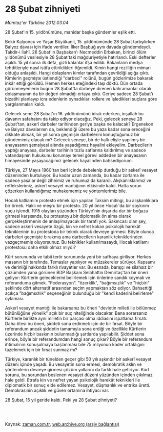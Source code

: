 # 28 Şubat zihniyeti

*Mümtaz'er Türköne 2012.03.04*

<td class="columnist-detail">
<p>28 Şubat'ın 15. yıldönümüne, manidar başka gündemler eşlik etti.</p>
<p>
<div id="haberMetinDiv">
<p>Bekir Kalyoncu ve Yaşar Büyükanıt, 15. yıldönümünde 28 Şubat tartışılırken Balyoz davası için ifade verdiler. İlker Başbuğ aynı davada gündemdeydi. Takdir-i İlahî, 28 Şubat'ın Başbakan'ı Necmeddin Erbakan, birinci ölüm yıldönümü vesilesiyle 28 Şubat'taki mağduriyetiyle hatırlandı. Eski defterler açıldı. 15 yıl sonra ilk defa, gizli kalanlar ifşa edildi. Bakanların medya tehditleriyle nasıl istifa ettirildikleri öğrenildi. Kimin hangi rezilliğin mimarı olduğu anlaşıldı. Hangi dolapların kimler tarafından çevrildiği açığa çıktı. Kimlerin geçmişte üstlendiği "darbeci" rolünü, bugün gözlerimize bakarak inkâr ettiği görüldü. Hemen herkes eteğindeki taşı döktü. Dün ortada görünmeyenlerin bugün 28 Şubat'ta darbeye direnen kahramanlar olarak dolaşmasının da bir değeri olmadığı ortaya çıktı. Geriye sadece 28 Şubat'ı bizatihi planlayıp icra edenlerin oynadıkları rollere ve işledikleri suçlara göre yargılanmaları kaldı.
<p> Gelecek sene 28 Şubat'ın 16. yıldönümünü idrak ederken, inşallah bu davanın safahatını da takip ediyor olacağız. Peki, gelecek seneye 28 Şubat'tan, askerî darbeler tarihinden geriye başka ne kalacak? Ergenekon ve Balyoz davalarının da, beklendiği üzere bu yaza kadar sona ereceğini dikkate alırsak, bir yıl sonra geçmişin darbelerini konuştuğumuz bir gündemimiz olacak mı? Gelecek seneye, bir de halk eliyle yapılmış bir anayasanın şemsiyesi altında yaşadığımız hayalini ekleyelim. Darbecilerin yaptığı anayasa, darbeler tarihinin tozlu saflarına kaldırılmış ve sadece vatandaşının hukukunu korumayı temel görevi addeden bir anayasanın himayesinde yaşayacağımız gelecek hayalinden bahsediyorum.
<p> Türkiye, 27 Mayıs 1960'tan beri içinde debelenip durduğu bir askerî vesayet düzeninden kurtuluyor. Bu kadar uzun zamanda, bu kadar zorlama ile sadece yasalar değil zihnimiz ve ruhumuz da karardı. Alışkanlıklarımız ve reflekslerimiz, askerî vesayet mantığının etkisinde kaldı. Hatta sorun çözerken kullandığımız muhakememiz ve yöntemlerimiz bile.
<p> Hocalı katliamını protesto etmek için yapılan Taksim mitingi, bu alışkanlıklara bir örnek. Haklı ve meşru bir protesto. 20 yıl önce Hocalı'da bir soykırım suçu işlendi. 1915 olayları yüzünden Türkiye'nin dışarıda dar bir boğaza girmesi karşısında, bu protestoyu bir diplomatik ön alma olarak gerçekleştirmenin de anlaşılmayacak bir tarafı yok. Sakıncası olan şey, sadece askerî vesayete özgü, kin ve nefret kokan psikolojik harekât tekniklerinin bu protestoda bir teknik olarak devreye girmesi. Böyle olunca darbeleri geçmişte bırakmış ama darbecilerin karanlık tekniklerinden vazgeçmemiş oluyorsunuz. Bu teknikler kullanılmasaydı, Hocalı katliamı protestosu daha etkili olmaz mıydı?
<p> Kürt sorununda ve tabii terör sorununda yeni bir safhaya giriliyor. Herkes masanın bir tarafında. Temaslar yapılıyor ve müzakereler sürüyor. Kapsamı ve derinliği hakkında farklı rivayetler var. Bu esnada, barışçı ve silahsız bir çözümden yana görünen BDP Başkanı Selahattin Demirtaş'tan bir öneri geliyor: Kürtlerin geleceklerini belirlemek için önlerine sandık koymak ve referanduma gitmek. "Federasyon", "özerklik", "bağımsızlık" ve "hiçbiri" şeklinde dört alternatif arasından seçim yapmaktan söz ediyor. Bahsettiği açıkça "bağımsızlık" seçeneğinin bulunduğu bir "kendi kaderini belirleme" oylaması.
<p> Askerî vesayet mantığı ile bakarsanız bu öneri "devletin milleti ile bölünmez bütünlüğüne yönelik" açık bir suç niteliğinde olacaktır. Bana sorarsanız Kürtlerle birlikte aynı milletin bir parçası olma iddiasını ispatlama fırsatı. Daha ötesi bu öneri, şiddeti sona erdirmek için de bir fırsat. Böyle bir referandum ancak şiddetin tamamıyla sona erdiği ve özellikle Kürtlerin üzerinde hiçbir baskının bulunmadığı şartlarda yapılabilir. Şiddet sona erince, böyle bir referandumdan hangi sonuç çıkar? Böyle bir referandum ihtimalinin konuşulmaya başlanması bile 75 milyonun kader ortaklığını tazelemek için bir fırsat sunmaz mı?
<p> Türkiye, karanlık bir tünelden geçer gibi 50 yılı aşkındır bir askerî vesayet düzeni içinde yaşadı. Bu vesayetin sona ermesi, demokratik aklın ve yöntemlerin devreye girmesi çözüm yollarını da farklı hale getiriyor. Kürt sorunu, bu sorundan beslenen vesayet düzeni yüzünden içinden çıkılmaz hale geldi. Etrafa kin ve nefret yayan psikolojik harekât teknikleri ile diplomatik bir sonuç elde edilemez. Vesayet, düşmanlık ve entrika üretti. Demokrasinin açıklık ve güven ortamına ihtiyacı var.
<p> 28 Şubat, 15 yıl geride kaldı. Peki ya 28 Şubat zihniyeti? </p></p></p></p></p></p></p></p></div>
</p>


<p><br>
		 </br></p></td>

Kaynak: [zaman.com.tr](http://zaman.com.tr/yazar.do?yazino=1254349), [web.archive.org (arşiv bağlantısı)](http://web.archive.org/web/20120313090039/http://www.zaman.com.tr:80/yazar.do?yazino=1254349)
